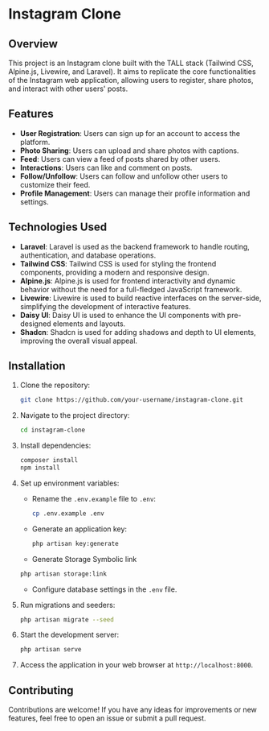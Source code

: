 # Instagram Clone

## Overview

This project is an Instagram clone built with the TALL stack (Tailwind CSS, Alpine.js, Livewire, and Laravel). It aims to replicate the core functionalities of the Instagram web application, allowing users to register, share photos, and interact with other users' posts.

## Features

- **User Registration**: Users can sign up for an account to access the platform.
- **Photo Sharing**: Users can upload and share photos with captions.
- **Feed**: Users can view a feed of posts shared by other users.
- **Interactions**: Users can like and comment on posts.
- **Follow/Unfollow**: Users can follow and unfollow other users to customize their feed.
- **Profile Management**: Users can manage their profile information and settings.

## Technologies Used

- **Laravel**: Laravel is used as the backend framework to handle routing, authentication, and database operations.
- **Tailwind CSS**: Tailwind CSS is used for styling the frontend components, providing a modern and responsive design.
- **Alpine.js**: Alpine.js is used for frontend interactivity and dynamic behavior without the need for a full-fledged JavaScript framework.
- **Livewire**: Livewire is used to build reactive interfaces on the server-side, simplifying the development of interactive features.
- **Daisy UI**: Daisy UI is used to enhance the UI components with pre-designed elements and layouts.
- **Shadcn**: Shadcn is used for adding shadows and depth to UI elements, improving the overall visual appeal.

## Installation

1. Clone the repository:

   ```bash
   git clone https://github.com/your-username/instagram-clone.git
   ```

2. Navigate to the project directory:

   ```bash
   cd instagram-clone
   ```

3. Install dependencies:

   ```bash
   composer install
   npm install
   ```

4. Set up environment variables:

   - Rename the `.env.example` file to `.env`:

     ```bash
     cp .env.example .env
     ```

   - Generate an application key:

     ```bash
     php artisan key:generate
     ```
   
   - Generate Storage Symbolic link
   ```bash
   php artisan storage:link
   ```

   - Configure database settings in the `.env` file.

5. Run migrations and seeders:

   ```bash
   php artisan migrate --seed
   ```

6. Start the development server:

   ```bash
   php artisan serve
   ```

7. Access the application in your web browser at `http://localhost:8000`.

## Contributing

Contributions are welcome! If you have any ideas for improvements or new features, feel free to open an issue or submit a pull request.